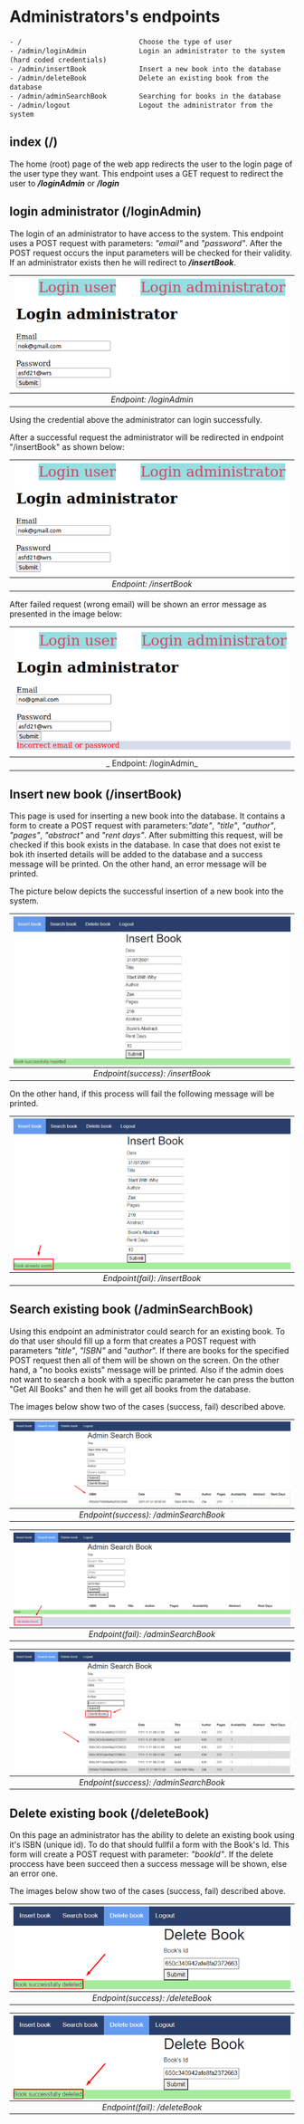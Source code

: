# Administrators's endpoints

```text
- /                             Choose the type of user
- /admin/loginAdmin             Login an administrator to the system (hard coded credentials)
- /admin/insertBook             Insert a new book into the database
- /admin/deleteBook             Delete an existing book from the database
- /admin/adminSearchBook        Searching for books in the database    
- /admin/logout                 Logout the administrator from the system
```

## index (/)

The home (root) page of the web app redirects the user to the login page of the user type they want. This endpoint uses a GET request to redirect the user to _**/loginAdmin**_ or _**/login**_

## login administrator (/loginAdmin)

The login of an administrator to have access to the system. This endpoint uses a POST request with parameters: _"email"_ and _"password"_.
After the POST request occurs the input parameters will be checked for their validity. If an administrator exists then he will redirect to _**/insertBook**_.

| <img align="center" src="img/loginAdmin.png" alt ="login Admin"> |
| :--------------------------------------------------------------: |
|                     _Endpoint: /loginAdmin_                      |

Using the credential above the administrator can login successfully.

After a successful request the administrator will be redirected in endpoint "/insertBook" as shown below:

| <img align="center" src="img/loginAdmin.png" alt ="login admin(success)"> |
| :-----------------------------------------------------------------------: |
|                         _Endpoint: /insertBook_                         |

After failed request (wrong email) will be shown an error message as presented in the image below:

| <img align="center" src="img/loginAdminFalse.png" alt ="login admin(fail)"> |
| :-------------------------------------------------------------------------: |
|                          _ Endpoint: /loginAdmin_                           |


## Insert new book (/insertBook)

This page is used for inserting a new book into the database. It contains a form to create a POST request with parameters:_"date"_, _"title"_, _"author"_, _"pages"_, _"abstract"_ and _"rent days"_. After submitting this request, will be checked if this book exists in the database. In case that does not exist te bok ith inserted details will be added to the database and a success message will be printed. On the other hand, an error message will be printed.

The picture below depicts the successful insertion of a new book into the system.

| <img align="center" src="img/insertBookSuccess.png" alt ="insert book (success)"> |
| :-----------------------------------------------------------------------------------: |
|                          _Endpoint(success): /insertBook_                           |

On the other hand, if this process will fail the following message will be printed.

| <img align="center" src="img/insertBookFail.png" alt ="insert book (fail)"> |
| :-----------------------------------------------------------------------------: |
|                         _Endpoint(fail): /insertBook_                         |

## Search existing book (/adminSearchBook)

Using this endpoint an administrator could search for an existing book. To do that user should fill up a form that creates a POST request with parameters _"title"_, _"ISBN"_ and "_author_". If there are books for the specified POST request then all of them will be shown on the screen. On the other hand, a "no books exists" message will be printed. 
Also if the admin does not want to search a book with a specific parameter he can press the button "Get All Books" and then he will get all books from the database.

The images below show two of the cases (success, fail) described above.

| <img align="center" src="img/adminSearchBookSuccess.png" alt ="search book (success)"> |
| :-----------------------------------------------------------------------------------: |
|                          _Endpoint(success): /adminSearchBook_                          |

| <img align="center" src="img/adminSearchBookFail.png" alt ="search book (fail)"> |
| :--------------------------------------------------------------------------------: |
|                          _Endpoint(fail): /adminSearchBook_                           |

| <img align="center" src="img/adminSearchBookGetAllBooks.png" alt ="get all books"> |
| :--------------------------------------------------------------------------------: |
|                          _Endpoint(success): /adminSearchBook_                           |

## Delete existing book (/deleteBook)

On this page an administrator has the ability to delete an existing book using it's ISBN (unique id). To do that should fullfil a form with the Book's Id. This form will create a POST request with parameter: _"bookId"_. If the delete proccess have been succeed then a success message will be shown, else an error one.

The images below show two of the cases (success, fail) described above.

| <img align="center" src="img/deleteBookSuccess.png" alt ="delete book (succes)"> |
| :----------------------------------------------------------------------------------: |
|                          _Endpoint(success): /deleteBook_                          |

| <img align="center" src="img/deleteBookSuccess.png" alt ="delete book (fail)"> |
| :--------------------------------------------------------------------------------: |
|                          _Endpoint(fail): /deleteBook_                           |
